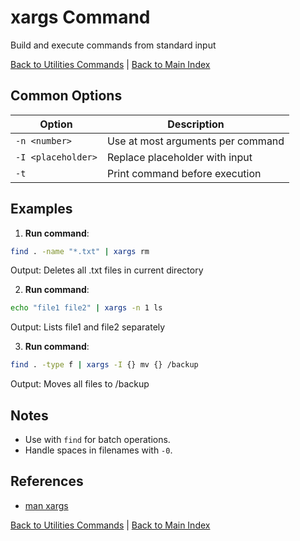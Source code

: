 # xargs Command

Build and execute commands from standard input

[Back to Utilities Commands](./index.md) | [Back to Main Index](../../README.md)

## Common Options

| Option | Description |
|--------|-------------|
| `-n <number>` | Use at most <number> arguments per command |
| `-I <placeholder>` | Replace placeholder with input |
| `-t` | Print command before execution |

## Examples
1. **Run command**:
```bash
find . -name "*.txt" | xargs rm
```
Output: Deletes all .txt files in current directory

2. **Run command**:
```bash
echo "file1 file2" | xargs -n 1 ls
```
Output: Lists file1 and file2 separately

3. **Run command**:
```bash
find . -type f | xargs -I {} mv {} /backup
```
Output: Moves all files to /backup


## Notes
- Use with `find` for batch operations.
- Handle spaces in filenames with `-0`.

## References
- [man xargs](https://man7.org/linux/man-pages/man1/xargs.1.html)

[Back to Utilities Commands](../index.md) | [Back to Main Index](../../README.md)
